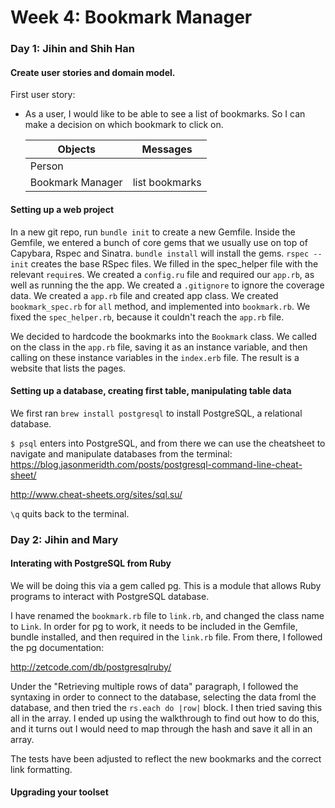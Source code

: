 # Week 4: Bookmark Manager

### Day 1: Jihin and Shih Han

#### Create user stories and domain model.

First user story:

- As a user, I would like to be able to see a list of bookmarks.
  So I can make a decision on which bookmark to click on.

  Objects | Messages
  -----------|-----------
  Person |
  Bookmark Manager | list bookmarks

#### Setting up a web project

In a new git repo, run `bundle init` to create a new Gemfile. Inside the Gemfile, we entered a bunch of core gems that we usually use on top of Capybara, Rspec and Sinatra.
`bundle install` will install the gems.
`rspec --init` creates the base RSpec files.
We filled in the spec_helper file with the relevant `require`s.
We created a `config.ru` file and required our `app.rb`, as well as running the the app.
We created a `.gitignore` to ignore the coverage data.
We created a `app.rb` file and created app class.
We created `bookmark_spec.rb` for `all` method, and implemented into `bookmark.rb`.
We fixed the `spec_helper.rb`, because it couldn't reach the `app.rb` file.

We decided to hardcode the bookmarks into the `Bookmark` class. We called on the class in the `app.rb` file, saving it as an instance variable, and then calling on these instance variables in the `index.erb` file.
The result is a website that lists the pages.


#### Setting up a database, creating first table, manipulating table data

We first ran `brew install postgresql` to install PostgreSQL, a relational database.

`$ psql` enters into PostgreSQL, and from there we can use the cheatsheet to navigate and manipulate databases from the terminal:
https://blog.jasonmeridth.com/posts/postgresql-command-line-cheat-sheet/

http://www.cheat-sheets.org/sites/sql.su/

`\q` quits back to the terminal.

### Day 2: Jihin and Mary

#### Interating with PostgreSQL from Ruby

We will be doing this via a gem called pg. This is a module that allows Ruby programs to interact with PostgreSQL database.

I have renamed the `bookmark.rb` file to `link.rb`, and changed the class name to `Link`.
In order for pg to work, it needs to be included in the Gemfile, bundle installed, and then required in the `link.rb` file. From there, I followed the pg documentation:

http://zetcode.com/db/postgresqlruby/

Under the "Retrieving multiple rows of data" paragraph, I followed the syntaxing in order to connect to the database, selecting the data froml the database, and then tried the `rs.each do |row|` block. I then tried saving this all in the array. I ended up using the walkthrough to find out how to do this, and it turns out I would need to map through the hash and save it all in an array.

The tests have been adjusted to reflect the new bookmarks and the correct link formatting.

#### Upgrading your toolset
